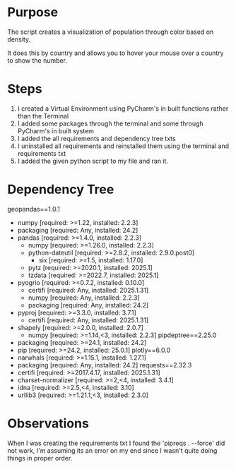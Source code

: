 # Purpose
The script creates a visualization of population through color based on density.

It does this by country and allows you to hover your mouse over a country to show the number. 

# Steps
1. I created a Virtual Environment using PyCharm's in built functions rather than the Terminal
2. I added some packages through the terminal and some through PyCharm's in built system
3. I added the all requirements and dependency tree txts
4. I uninstalled all requirements and reinstalled them using the terminal and requirements txt
5. I added the given python script to my file and ran it.


# Dependency Tree
geopandas==1.0.1
  - numpy [required: >=1.22, installed: 2.2.3]
  - packaging [required: Any, installed: 24.2]
  - pandas [required: >=1.4.0, installed: 2.2.3]
    - numpy [required: >=1.26.0, installed: 2.2.3]
    - python-dateutil [required: >=2.8.2, installed: 2.9.0.post0]
      - six [required: >=1.5, installed: 1.17.0]
    - pytz [required: >=2020.1, installed: 2025.1]
    - tzdata [required: >=2022.7, installed: 2025.1]
  - pyogrio [required: >=0.7.2, installed: 0.10.0]
    - certifi [required: Any, installed: 2025.1.31]
    - numpy [required: Any, installed: 2.2.3]
    - packaging [required: Any, installed: 24.2]
  - pyproj [required: >=3.3.0, installed: 3.7.1]
    - certifi [required: Any, installed: 2025.1.31]
  - shapely [required: >=2.0.0, installed: 2.0.7]
    - numpy [required: >=1.14,<3, installed: 2.2.3]
pipdeptree==2.25.0
  - packaging [required: >=24.1, installed: 24.2]
  - pip [required: >=24.2, installed: 25.0.1]
plotly==6.0.0
  - narwhals [required: >=1.15.1, installed: 1.27.1]
  - packaging [required: Any, installed: 24.2]
requests==2.32.3
  - certifi [required: >=2017.4.17, installed: 2025.1.31]
  - charset-normalizer [required: >=2,<4, installed: 3.4.1]
  - idna [required: >=2.5,<4, installed: 3.10]
  - urllib3 [required: >=1.21.1,<3, installed: 2.3.0]

# Observations
When I was creating the requirements txt I found the 'pipreqs . --force' did not work, I'm assuming its an error on my end since I wasn't quite doing things in proper order.